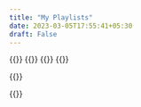 ```yaml
---
title: "My Playlists"
date: 2023-03-05T17:55:41+05:30
draft: False
---
```


{{<spotify type="playlist" id="2Sz2OgbRblsOt817XxIiIP" title="Coming for your head">}}
{{<spotify type="playlist" id="5NrNILOuD5t1fi4GCaYw0f" title="Late Night Indie">}}
{{<spotify type="playlist" id="372SAlrB0ORYpiu6ME0rgL" title="Crispy 808 Kadikal">}}
{{<spotify type="playlist" id="6saUpn8tyLyDBNHYYQIJgt" title="മലയാളം max">}}
<!-- {{<spotify type="playlist" id="5i1WQghgGmXoxleoyrgzMp" title="Moonlight & Mist of Kumily">}} -->
<!-- {{<spotify type="playlist" id="2mIrBDptLGs48OsnT2FA1g" title="Dance floors of Kochi">}} -->
{{<spotify type="playlist" id="34pFQl42CypBRjDoBnbKGe" title="Waves of Marina">}}
<!-- {{<spotify type="playlist" id="6t7mP0HJiAAWPgmDp81Qrl" title="Kathinas from Thrissur">}} -->
{{<spotify type="playlist" id="0fEQ4k8DSYvIpmfITamuWr" title="Thani Naadan">}}
